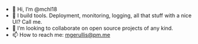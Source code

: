 - 👋 Hi, I’m @mchl18
- 👀 I build tools. Deployment, monitoring, logging, all that stuff with a nice UI? Call me.
- 💞️ I’m looking to collaborate on open source projects of any kind.
- 📫 How to reach me: mgerullis@pm.me

